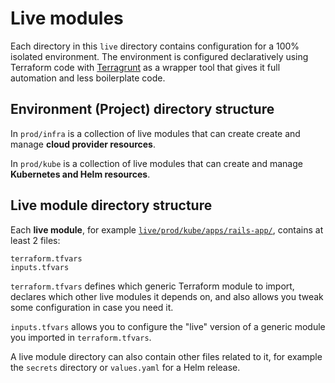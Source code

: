 # Live modules

Each directory in this `live` directory contains configuration for a 100% isolated environment. The environment is configured declaratively using Terraform code with [Terragrunt](/) as a wrapper tool that gives it full automation and less boilerplate code.

## Environment (Project) directory structure

In `prod/infra` is a collection of live modules that can create create and manage **cloud provider resources**.

In `prod/kube` is a collection of live modules that can create and manage **Kubernetes and Helm resources**.

## Live module directory structure

Each **live module**, for example [`live/prod/kube/apps/rails-app/`](/), contains at least 2 files:

```
terraform.tfvars
inputs.tfvars
```

`terraform.tfvars` defines which generic Terraform module to import, declares which other live modules it depends on, and also allows you tweak some configuration in case you need it.

`inputs.tfvars` allows you to configure the "live" version of a generic module you imported in `terraform.tfvars`.

A live module directory can also contain other files related to it, for example the `secrets` directory or `values.yaml` for a Helm release.
